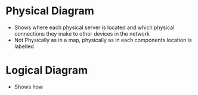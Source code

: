 
# Physical Diagram
- Shows where each physical server is located and which physical connections they make to other devices in the network
- Not Physically as in a map, physically as in each components location is labelled

# Logical Diagram
- Shows how 